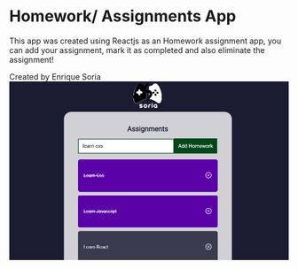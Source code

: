 # Homework/ Assignments App

This app was created using Reactjs as an Homework assignment app, you can add your assignment, mark it as completed
and also eliminate the assignment!

Created by Enrique Soria
![App screanshot](./src/images/Homework-app-screenshot.png)